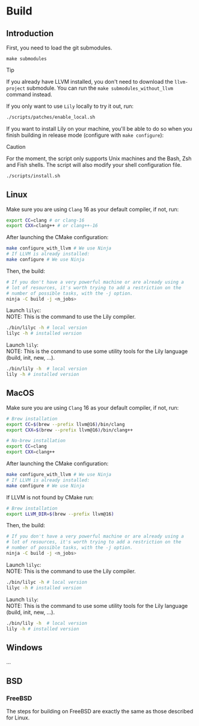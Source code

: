 # Build

## Introduction

First, you need to load the git submodules.

```
make submodules
```

> [!TIP]
> If you already have LLVM installed, you don't need to download the `llvm-project` submodule.
> You can run the `make submodules_without_llvm` command instead.

If you only want to use `Lily` locally to try it out, run:<br>

```bash
./scripts/patches/enable_local.sh
```

If you want to install Lily on your machine, you'll be able to do so when you finish building in release mode (configure with `make configure`):

> [!CAUTION]
> For the moment, the script only supports Unix machines and the Bash, Zsh and Fish shells.
> The script will also modify your shell configuration file.

```bash
./scripts/install.sh
```

## Linux

Make sure you are using `Clang` 16 as your default compiler, if not, run:

```bash
export CC=clang # or clang-16
export CXX=clang++ # or clang++-16
```

After launching the CMake configuration:

```bash
make configure_with_llvm # We use Ninja
# If LLVM is already installed:
make configure # We use Ninja
```

Then, the build:

```bash
# If you don't have a very powerful machine or are already using a
# lot of resources, it's worth trying to add a restriction on the
# number of possible tasks, with the -j option.
ninja -C build -j <n_jobs>
```

Launch `lilyc`:<br>
NOTE: This is the command to use the Lily compiler.

```bash
./bin/lilyc -h # local version
lilyc -h # installed version
```

Launch `lily`:<br>
NOTE: This is the command to use some utility tools for the Lily language (build, init, new, ...).

```bash
./bin/lily -h  # local version
lily -h # installed version
```

## MacOS

Make sure you are using `Clang` 16 as your default compiler, if not, run:

```bash
# Brew installation
export CC=$(brew --prefix llvm@16)/bin/clang 
export CXX=$(brew --prefix llvm@16)/bin/clang++ 

# No-brew installation
export CC=clang
export CXX=clang++ 
```

After launching the CMake configuration:

```bash
make configure_with_llvm # We use Ninja
# If LLVM is already installed:
make configure # We use Ninja
```

If LLVM is not found by CMake run:

```bash
# Brew installation
export LLVM_DIR=$(brew --prefix llvm@16)
```

Then, the build:

```bash
# If you don't have a very powerful machine or are already using a
# lot of resources, it's worth trying to add a restriction on the
# number of possible tasks, with the -j option.
ninja -C build -j <n_jobs>
```

Launch `lilyc`:<br>
NOTE: This is the command to use the Lily compiler.

```bash
./bin/lilyc -h # local version
lilyc -h # installed version
```

Launch `lily`:<br>
NOTE: This is the command to use some utility tools for the Lily language (build, init, new, ...).

```bash
./bin/lily -h  # local version
lily -h # installed version
```

## Windows

...

## BSD

### FreeBSD

The steps for building on FreeBSD are exactly the same as those described for Linux.
